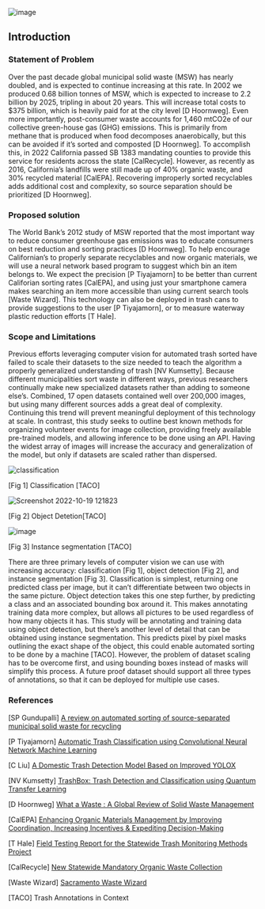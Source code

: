 ![image](https://user-images.githubusercontent.com/39971693/200933337-ff2dfdd5-7323-474b-9fe8-197513f16cdd.png)

## Introduction

### Statement of Problem

Over the past decade global municipal solid waste (MSW) has nearly doubled, and is expected to continue increasing at this rate. In 2002 we produced 0.68 billion tonnes of MSW, which is expected to increase to 2.2 billion by 2025, tripling in about 20 years. This will increase total costs to $375 billion, which is heavily paid for at the city level [D Hoornweg]. Even more importantly, post-consumer waste accounts for 1,460 mtCO2e of our collective green-house gas (GHG) emissions. This is primarily from methane that is produced when food decomposes anaerobically, but this can be avoided if it’s sorted and composted [D Hoornweg]. To accomplish this, in 2022 California passed SB 1383 mandating counties to provide this service for residents across the state [CalRecycle]. However, as recently as 2016, California’s landfills were still made up of 40% organic waste, and 30% recycled material [CalEPA]. Recovering improperly sorted recyclables adds additional cost and complexity, so source separation should be prioritized [D Hoornweg].
  
### Proposed solution

The World Bank’s 2012 study of MSW reported that the most important way to reduce consumer greenhouse gas emissions was to educate consumers on best reduction and sorting practices [D Hoornweg]. To help encourage Californian’s to properly separate recyclables and now organic materials, we will use a neural network based program to suggest which bin an item belongs to. We expect the precision [P Tiyajamorn] to be better than current Califorian sorting rates [CalEPA], and using just your smartphone camera makes searching an item more accessible than using current search tools [Waste Wizard]. This technology can also be deployed in trash cans to provide suggestions to the user [P Tiyajamorn], or to measure waterway plastic reduction efforts [T Hale].

### Scope and Limitations

Previous efforts leveraging computer vision for automated trash sorted have failed to scale their datasets to the size needed to teach the algorithm a properly generalized understanding of trash [NV Kumsetty]. Because different municipalities sort waste in different ways, previous researchers continually make new specialized datasets rather than adding to someone else’s. Combined, 17 open datasets contained well over 200,000 images, but using many different sources adds a great deal of complexity. Continuing this trend will prevent meaningful deployment of this technology at scale. In contrast, this study seeks to outline best known methods for organizing volunteer events for image collection, providing freely available pre-trained models, and allowing inference to be done using an API. Having the widest array of images will increase the accuracy and generalization of the model, but only if datasets are scaled rather than dispersed. 

![classification](https://user-images.githubusercontent.com/39971693/196785253-71e2d4eb-f1bc-48a3-8c18-ab56ff5fcfe3.png)

[Fig 1] Classification [TACO]

![Screenshot 2022-10-19 121823](https://user-images.githubusercontent.com/39971693/196784358-e82e143e-fda5-4afe-9b0d-6ec584dbfd96.png)

[Fig 2] Object Detetion[TACO]

![image](https://user-images.githubusercontent.com/39971693/196784748-452d9202-69b0-4d2c-b14a-debbaefeaf6c.png)

[Fig 3] Instance segmentation [TACO]

There are three primary levels of computer vision we can use with increasing accuracy: classification [Fig 1], object detection [Fig 2], and instance segmentation [Fig 3]. Classification is simplest, returning one predicted class per image, but it can’t differentiate between two objects in the same picture. Object detection takes this one step further, by predicting a class and an associated bounding box around it. This makes annotating training data more complex, but allows all pictures to be used regardless of how many objects it has. This study will be annotating and training data using object detection, but there’s another level of detail that can be obtained using instance segmentation. This predicts pixel by pixel masks outlining the exact shape of the object, this could enable automated sorting to be done by a machine [TACO]. However, the problem of dataset scaling has to be overcome first, and using bounding boxes instead of masks will simplify this process. A future proof dataset should support all three types of annotations, so that it can be deployed for multiple use cases.  


### References

[SP Gundupalli] [A review on automated sorting of source-separated municipal solid waste for recycling](https://www.academia.edu/29489023/A_review_on_automated_sorting_of_source_separated_municipal_solid_waste_for_recycling?auto=citations&from=cover_page)

[P Tiyajamorn] [Automatic Trash Classification using Convolutional Neural Network Machine Learning](https://ieeexplore.ieee.org/stamp/stamp.jsp?arnumber=9095775)

[C Liu] [A Domestic Trash Detection Model Based on Improved YOLOX](https://www.mdpi.com/1424-8220/22/18/6974/htm)

[NV Kumsetty] [TrashBox: Trash Detection and Classification using Quantum Transfer Learning](https://ieeexplore.ieee.org/abstract/document/9770922)

[D Hoornweg] [What a Waste : A Global Review of Solid Waste Management](https://openknowledge.worldbank.org/handle/10986/17388)

[CalEPA] [Enhancing Organic Materials Management by Improving Coordination, Increasing Incentives & Expediting Decision-Making](https://calepa.ca.gov/wp-content/uploads/sites/6/2018/11/CalEPA-Report-Enhancing-Organic-Materials-Management.pdf)

[T Hale] [Field Testing Report for the Statewide Trash Monitoring Methods Project](https://www.sfei.org/sites/default/files/biblio_files/Field%20Testing%20Report%20-%20Trash%20Monitoring%20Methods%202021%20rev1.pdf)

[CalRecycle] [New Statewide Mandatory Organic Waste Collection](https://calrecycle.ca.gov/organics/slcp/collection/)

[Waste Wizard] [Sacramento Waste Wizard](http://www.cityofsacramento.org/public-works/rsw/waste-wizard)

[TACO] Trash Annotations in Context


